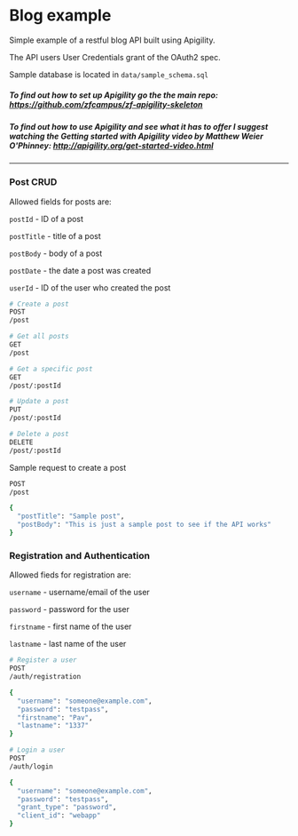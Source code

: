 Blog example
==============================

Simple example of a restful blog API built using Apigility.

The API users User Credentials grant of the OAuth2 spec. 

Sample database is located in `data/sample_schema.sql`

##### To find out how to set up Apigility go the the main repo: https://github.com/zfcampus/zf-apigility-skeleton

##### To find out how to use Apigility and see what it has to offer I suggest watching the Getting started with Apigility video by Matthew Weier O'Phinney: http://apigility.org/get-started-video.html
------------

### Post CRUD
Allowed fields for posts are:

`postId` - ID of a post

`postTitle` - title of a post

`postBody` - body of a post

`postDate` - the date a post was created

`userId` - ID of the user who created the post

```bash
# Create a post
POST
/post

# Get all posts
GET
/post

# Get a specific post
GET
/post/:postId

# Update a post
PUT
/post/:postId

# Delete a post
DELETE
/post/:postId
```
Sample request to create a post
```bash
POST
/post

{
  "postTitle": "Sample post",
  "postBody": "This is just a sample post to see if the API works"
}
```


### Registration and Authentication
Allowed fieds for registration are:

`username` - username/email of the user

`password` - password for the user

`firstname` - first name of the user

`lastname` - last name of the user

```bash
# Register a user
POST
/auth/registration

{
  "username": "someone@example.com",
  "password": "testpass",
  "firstname": "Pav",
  "lastname": "1337"
}
```

```bash
# Login a user
POST
/auth/login

{
  "username": "someone@example.com",
  "password": "testpass",
  "grant_type": "password",
  "client_id": "webapp"
}
```
